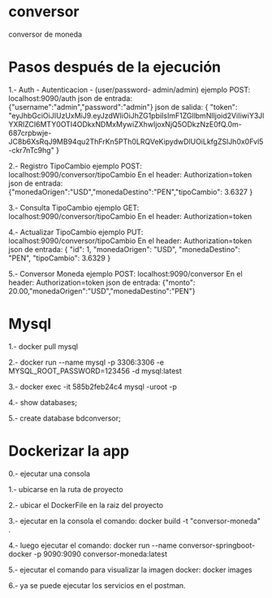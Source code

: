 # conversor
conversor de moneda

# Pasos después de la ejecución

1.- Auth - Autenticacion - (user/password- admin/admin)
ejemplo POST: localhost:9090/auth
json de entrada:{"username":"admin","password":"admin"}
json de salida:
{ "token": "eyJhbGciOiJIUzUxMiJ9.eyJzdWIiOiJhZG1pbiIsImF1ZGllbmNlIjoid2ViIiwiY3JlYXRlZCI6MTY0OTI4ODkxNDMxMywiZXhwIjoxNjQ5ODkzNzE0fQ.0m-687crpbwje-JC8b6XsRqJ9MB94qu2ThFrKn5PTh0LRQVeKipydwDlUOiLkfgZSlJh0x0Fvl5-ckr7nTc9hg" }

2.- Registro TipoCambio
ejemplo POST: localhost:9090/conversor/tipoCambio
En el header: Authorization=token
json de entrada:  {"monedaOrigen":"USD","monedaDestino":"PEN","tipoCambio": 3.6327 } 

3.- Consulta TipoCambio
ejemplo GET: localhost:9090/conversor/tipoCambio
En el header: Authorization=token

4.- Actualizar TipoCambio
ejemplo PUT: localhost:9090/conversor/tipoCambio
En el header: Authorization=token
json de entrada:
  {    "id": 1,    "monedaOrigen": "USD",    "monedaDestino": "PEN",    "tipoCambio": 3.6329 }
  
5.- Conversor Moneda
ejemplo POST: localhost:9090/conversor
En el header: Authorization=token
json de entrada: {"monto": 20.00,"monedaOrigen":"USD","monedaDestino":"PEN"}

# Mysql

1.- docker pull mysql

2.- docker run --name mysql -p 3306:3306 -e MYSQL_ROOT_PASSWORD=123456 -d mysql:latest

3.- docker exec -it 585b2feb24c4 mysql -uroot -p

4.- show databases;

5.- create database bdconversor;


# Dockerizar la app

0.- ejecutar una consola

1.- ubicarse en la ruta de proyecto

2.- ubicar el DockerFile en la raiz del proyecto

3.- ejecutar en la consola el comando: docker build -t "conversor-moneda" .

4.- luego ejecutar el comando: docker run --name conversor-springboot-docker -p 9090:9090 conversor-moneda:latest

5.- ejecutar el comando para visualizar la imagen docker: docker images

6.- ya se puede ejecutar los servicios en el postman.


